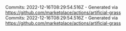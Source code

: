 Commits: 2022-12-16T08:29:54.516Z - Generated via https://github.com/marketplace/actions/artificial-grass
<br>
Commits: 2022-12-16T08:29:54.516Z - Generated via https://github.com/marketplace/actions/artificial-grass
<br>
